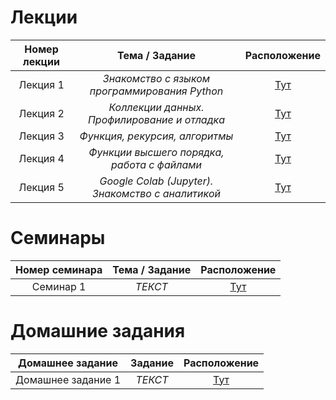 # Лекции
| **Номер лекции** | **Тема / Задание** | **Расположение** |
|:-------------:|:---------------:|:-------------:|
| Лекция 1|_Знакомство с языком программирования Python_|[Тут](/lection001/task001.py)|
| Лекция 2|_Коллекции данных. Профилирование и отладка_|[Тут](/lection002/task001.py)|
| Лекция 3|_Функция, рекурсия, алгоритмы_|[Тут](/lection003/task001.py)|
| Лекция 4|_Функции высшего порядка, работа с файлами_|[Тут](/lection004/task001.py)|
| Лекция 5|_Google Colab (Jupyter). Знакомство с аналитикой_|[Тут](/lection005/task001.py)|

# Семинары
| **Номер семинара** | **Тема / Задание** | **Расположение** |
|:-------------:|:---------------:|:-------------:|
| Семинар 1|_ТЕКСТ_|[Тут](/sem001/task001.py)|

# Домашние задания
| **Домашнее задание** | **Задание** | **Расположение** |
|:-------------:|:---------------:|:-------------:|
| Домашнее задание 1|_ТЕКСТ_|[Тут](/hw001/task001.py)|